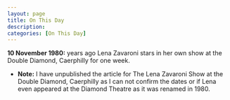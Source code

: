 ```yaml
---
layout: page
title: On This Day
description: 
categories: [On This Day]
---
```


**10 November 1980:**
<span id="age1"></span> years ago Lena Zavaroni stars in her own show at the Double Diamond, Caerphilly for one week.
* **Note:** I have unpublished the article for The Lena Zavaroni Show at the Double Diamond, Caerphilly as I can not confirm the dates or if Lena even appeared at the Diamond Theatre as it was renamed in 1980.

<!-- Script for calculating number of years ago -->
<script>
var dob = '19801110';
var year = Number(dob.substr(0, 4));
var month = Number(dob.substr(4, 2)) - 1;
var day = Number(dob.substr(6, 2));
var today = new Date();
var age1 = today.getFullYear() - year;
if (today.getMonth() < month || (today.getMonth() == month && today.getDate() < day)) {
age1--;
}
document.getElementById("age1").innerHTML=age1;
</script>

